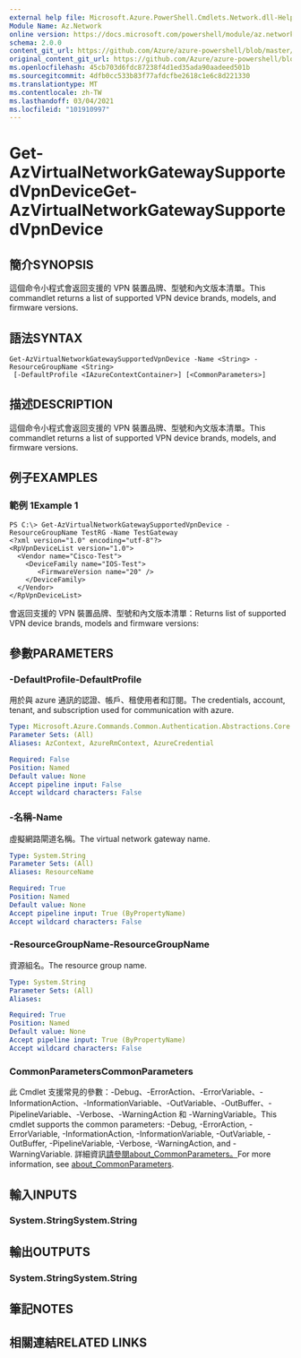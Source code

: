 ```yaml
---
external help file: Microsoft.Azure.PowerShell.Cmdlets.Network.dll-Help.xml
Module Name: Az.Network
online version: https://docs.microsoft.com/powershell/module/az.network/get-azvirtualnetworkgatewaysupportedvpndevice
schema: 2.0.0
content_git_url: https://github.com/Azure/azure-powershell/blob/master/src/Network/Network/help/Get-AzVirtualNetworkGatewaySupportedVpnDevice.md
original_content_git_url: https://github.com/Azure/azure-powershell/blob/master/src/Network/Network/help/Get-AzVirtualNetworkGatewaySupportedVpnDevice.md
ms.openlocfilehash: 45cb703d6fdc87238f4d1ed35ada90aadeed501b
ms.sourcegitcommit: 4dfb0cc533b83f77afdcfbe2618c1e6c8d221330
ms.translationtype: MT
ms.contentlocale: zh-TW
ms.lasthandoff: 03/04/2021
ms.locfileid: "101910997"
---
```

# <span data-ttu-id="f2c18-101">Get-AzVirtualNetworkGatewaySupportedVpnDevice</span><span class="sxs-lookup"><span data-stu-id="f2c18-101">Get-AzVirtualNetworkGatewaySupportedVpnDevice</span></span>

## <span data-ttu-id="f2c18-102">簡介</span><span class="sxs-lookup"><span data-stu-id="f2c18-102">SYNOPSIS</span></span>
<span data-ttu-id="f2c18-103">這個命令小程式會返回支援的 VPN 裝置品牌、型號和內文版本清單。</span><span class="sxs-lookup"><span data-stu-id="f2c18-103">This commandlet returns a list of supported VPN device brands, models, and firmware versions.</span></span>

## <span data-ttu-id="f2c18-104">語法</span><span class="sxs-lookup"><span data-stu-id="f2c18-104">SYNTAX</span></span>

```
Get-AzVirtualNetworkGatewaySupportedVpnDevice -Name <String> -ResourceGroupName <String>
 [-DefaultProfile <IAzureContextContainer>] [<CommonParameters>]
```

## <span data-ttu-id="f2c18-105">描述</span><span class="sxs-lookup"><span data-stu-id="f2c18-105">DESCRIPTION</span></span>
<span data-ttu-id="f2c18-106">這個命令小程式會返回支援的 VPN 裝置品牌、型號和內文版本清單。</span><span class="sxs-lookup"><span data-stu-id="f2c18-106">This commandlet returns a list of supported VPN device brands, models, and firmware versions.</span></span>

## <span data-ttu-id="f2c18-107">例子</span><span class="sxs-lookup"><span data-stu-id="f2c18-107">EXAMPLES</span></span>

### <span data-ttu-id="f2c18-108">範例 1</span><span class="sxs-lookup"><span data-stu-id="f2c18-108">Example 1</span></span>
```
PS C:\> Get-AzVirtualNetworkGatewaySupportedVpnDevice -ResourceGroupName TestRG -Name TestGateway 
<?xml version="1.0" encoding="utf-8"?>
<RpVpnDeviceList version="1.0">
  <Vendor name="Cisco-Test">
    <DeviceFamily name="IOS-Test">
       <FirmwareVersion name="20" />
    </DeviceFamily>
  </Vendor>
</RpVpnDeviceList>
```

<span data-ttu-id="f2c18-109">會返回支援的 VPN 裝置品牌、型號和內文版本清單：</span><span class="sxs-lookup"><span data-stu-id="f2c18-109">Returns list of supported VPN device brands, models and firmware versions:</span></span>
<?xml version="1.0" encoding="utf-8"?>
<RpVpnDeviceList version="1.0">
  <Vendor name="Cisco-Test">
    <DeviceFamily name="IOS-Test">
       <FirmwareVersion name="20" />
    </DeviceFamily>
  </Vendor>
</RpVpnDeviceList>

## <span data-ttu-id="f2c18-110">參數</span><span class="sxs-lookup"><span data-stu-id="f2c18-110">PARAMETERS</span></span>

### <span data-ttu-id="f2c18-111">-DefaultProfile</span><span class="sxs-lookup"><span data-stu-id="f2c18-111">-DefaultProfile</span></span>
<span data-ttu-id="f2c18-112">用於與 azure 通訊的認證、帳戶、租使用者和訂閱。</span><span class="sxs-lookup"><span data-stu-id="f2c18-112">The credentials, account, tenant, and subscription used for communication with azure.</span></span>

```yaml
Type: Microsoft.Azure.Commands.Common.Authentication.Abstractions.Core.IAzureContextContainer
Parameter Sets: (All)
Aliases: AzContext, AzureRmContext, AzureCredential

Required: False
Position: Named
Default value: None
Accept pipeline input: False
Accept wildcard characters: False
```

### <span data-ttu-id="f2c18-113">-名稱</span><span class="sxs-lookup"><span data-stu-id="f2c18-113">-Name</span></span>
<span data-ttu-id="f2c18-114">虛擬網路閘道名稱。</span><span class="sxs-lookup"><span data-stu-id="f2c18-114">The virtual network gateway name.</span></span>

```yaml
Type: System.String
Parameter Sets: (All)
Aliases: ResourceName

Required: True
Position: Named
Default value: None
Accept pipeline input: True (ByPropertyName)
Accept wildcard characters: False
```

### <span data-ttu-id="f2c18-115">-ResourceGroupName</span><span class="sxs-lookup"><span data-stu-id="f2c18-115">-ResourceGroupName</span></span>
<span data-ttu-id="f2c18-116">資源組名。</span><span class="sxs-lookup"><span data-stu-id="f2c18-116">The resource group name.</span></span>

```yaml
Type: System.String
Parameter Sets: (All)
Aliases:

Required: True
Position: Named
Default value: None
Accept pipeline input: True (ByPropertyName)
Accept wildcard characters: False
```

### <span data-ttu-id="f2c18-117">CommonParameters</span><span class="sxs-lookup"><span data-stu-id="f2c18-117">CommonParameters</span></span>
<span data-ttu-id="f2c18-118">此 Cmdlet 支援常見的參數：-Debug、-ErrorAction、-ErrorVariable、-InformationAction、-InformationVariable、-OutVariable、-OutBuffer、-PipelineVariable、-Verbose、-WarningAction 和 -WarningVariable。</span><span class="sxs-lookup"><span data-stu-id="f2c18-118">This cmdlet supports the common parameters: -Debug, -ErrorAction, -ErrorVariable, -InformationAction, -InformationVariable, -OutVariable, -OutBuffer, -PipelineVariable, -Verbose, -WarningAction, and -WarningVariable.</span></span> <span data-ttu-id="f2c18-119">詳細資訊[請參閱about_CommonParameters。](http://go.microsoft.com/fwlink/?LinkID=113216)</span><span class="sxs-lookup"><span data-stu-id="f2c18-119">For more information, see [about_CommonParameters](http://go.microsoft.com/fwlink/?LinkID=113216).</span></span>

## <span data-ttu-id="f2c18-120">輸入</span><span class="sxs-lookup"><span data-stu-id="f2c18-120">INPUTS</span></span>

### <span data-ttu-id="f2c18-121">System.String</span><span class="sxs-lookup"><span data-stu-id="f2c18-121">System.String</span></span>

## <span data-ttu-id="f2c18-122">輸出</span><span class="sxs-lookup"><span data-stu-id="f2c18-122">OUTPUTS</span></span>

### <span data-ttu-id="f2c18-123">System.String</span><span class="sxs-lookup"><span data-stu-id="f2c18-123">System.String</span></span>

## <span data-ttu-id="f2c18-124">筆記</span><span class="sxs-lookup"><span data-stu-id="f2c18-124">NOTES</span></span>

## <span data-ttu-id="f2c18-125">相關連結</span><span class="sxs-lookup"><span data-stu-id="f2c18-125">RELATED LINKS</span></span>
